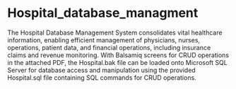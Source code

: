 # Hospital_database_managment
The Hospital Database Management System consolidates vital healthcare information, enabling efficient management of physicians, nurses, operations, patient data, and financial operations, including insurance claims and revenue monitoring. With Balsamiq screens for CRUD operations in the attached PDF, the Hospital.bak file can be loaded onto Microsoft SQL Server for database access and manipulation using the provided Hospital.sql file containing SQL commands for CRUD operations.
